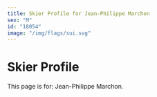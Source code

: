 ```yaml
---
title: Skier Profile for Jean-Philippe Marchon
sex: "M"
id: "18054"
image: "/img/flags/sui.svg" 
---
```


# Skier Profile

This page is for: Jean-Philippe Marchon.
    